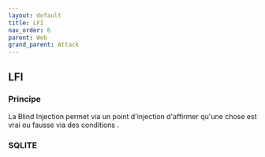 ```yaml
---
layout: default
title: LFI
nav_order: 6
parent: Web
grand_parent: Attack
---
```


## LFI

### Principe

La Blind Injection permet via un point d'injection d'affirmer qu'une chose est vrai ou fausse via des conditions . 



### SQLITE




